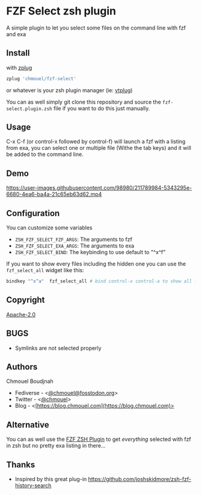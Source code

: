 # FZF Select zsh plugin

A simple plugin to let you select some files on the command line with fzf and exa

## Install

with [zplug](https://github.com/zplug/zplug)

```sh
zplug 'chmouel/fzf-select'
```

or whatever is your zsh plugin manager (ie: [vtplug](https://blog.chmouel.com/2022/03/18/vtplug-a-very-dumb-and-tiny-zsh-plugin-manager/))

You can as well simply git clone this repository and source the
`fzf-select.plugin.zsh` file if you want to do this just manually.

## Usage

C-x C-f (or control-x followed by control-f) will launch a fzf with a listing
from exa, you can select one or multiple file (Withe the tab keys) and it will
be added to the command line.

## Demo

https://user-images.githubusercontent.com/98980/211789984-5343295e-6680-4ea6-ba4a-21c65eb63d62.mp4


## Configuration

You can customize some variables

- `ZSH_FZF_SELECT_FZF_ARGS`: The arguments to fzf
- `ZSH_FZF_SELECT_EXA_ARGS`: The arguments to exa
- `ZSH_FZF_SELECT_BIND`: The keybinding to use default to "^x^f"

If you want to show every files including the hidden one you can use the `fzf_select_all` widget like this:

```bash
bindkey "^x^a"  fzf_select_all # bind control-x control-a to show all files including hidden one
```

## Copyright

[Apache-2.0](./LICENSE)

## BUGS

- Symlinks are not selected properly

## Authors

Chmouel Boudjnah

- Fediverse - <[@chmouel@fosstodon.org](https://fosstodon.org/@chmouel)>
- Twitter - <[@chmouel](https://twitter.com/chmouel)>
- Blog  - <[https://blog.chmouel.com](https://blog.chmouel.com)>

## Alternative

You can as well use the [FZF ZSH Plugin](https://github.com/unixorn/fzf-zsh-plugin) to get *everything* selected with fzf in zsh but no pretty exa listing in there...

## Thanks

- Inspired by this great plug-in <https://github.com/joshskidmore/zsh-fzf-history-search>

